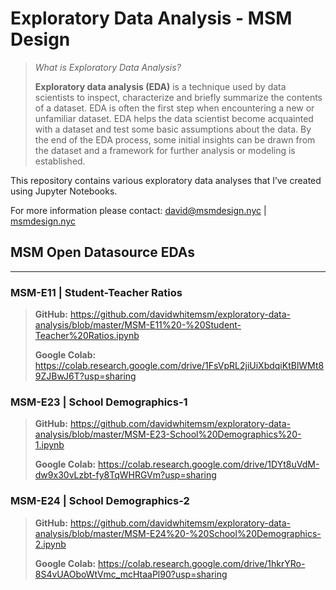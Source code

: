 # Exploratory Data Analysis - MSM Design

>  *What is Exploratory Data Analysis?*
>
> **Exploratory data analysis (EDA)** is a technique used by data scientists to inspect, characterize and briefly summarize the contents of a dataset. EDA is often the first step when encountering a new or unfamiliar dataset. EDA helps the data scientist become acquainted with a dataset and test some basic assumptions about the data. By the end of the EDA process, some initial insights can be drawn from the dataset and a framework for further analysis or modeling is established.



This repository contains various exploratory data analyses that I’ve created using Jupyter Notebooks.

For more information please contact: david@msmdesign.nyc | [msmdesign.nyc](https://msmdesign.nyc/)



## MSM Open Datasource EDAs

___

### MSM-E11 | Student-Teacher Ratios

> **GitHub:** https://github.com/davidwhitemsm/exploratory-data-analysis/blob/master/MSM-E11%20-%20Student-Teacher%20Ratios.ipynb
>
> **Google Colab:** https://colab.research.google.com/drive/1FsVpRL2jiUiXbdqiKtBlWMt89ZJBwJ6T?usp=sharing



### MSM-E23 | School Demographics-1

> **GitHub:** https://github.com/davidwhitemsm/exploratory-data-analysis/blob/master/MSM-E23-School%20Demographics%20-1.ipynb
>
> **Google Colab:** https://colab.research.google.com/drive/1DYt8uVdM-dw9x30vLzbt-fy8TqWHRGVm?usp=sharing



### MSM-E24 | School Demographics-2

> **GitHub:** https://github.com/davidwhitemsm/exploratory-data-analysis/blob/master/MSM-E24%20-%20School%20Demographics-2.ipynb
>
> **Google Colab:** https://colab.research.google.com/drive/1hkrYRo-8S4vUAOboWtVmc_mcHtaaPl90?usp=sharing





